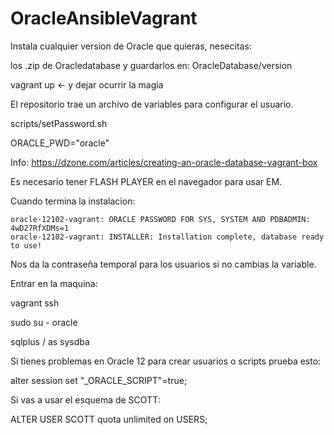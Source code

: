# OracleAnsibleVagrant
Instala cualquier version de Oracle que quieras, nesecitas:

los .zip de Oracledatabase y guardarlos en: OracleDatabase/version


vagrant up <- y dejar ocurrir la magia

El repositorio trae un archivo de variables para configurar el usuario.

scripts/setPassword.sh 

ORACLE_PWD="oracle"

Info: https://dzone.com/articles/creating-an-oracle-database-vagrant-box

Es necesario tener FLASH PLAYER en el navegador para usar EM.

Cuando termina la instalacion:

    oracle-12102-vagrant: ORACLE PASSWORD FOR SYS, SYSTEM AND PDBADMIN: 4wD27RfXDMs=1
    oracle-12102-vagrant: INSTALLER: Installation complete, database ready to use!

Nos da la contraseña temporal para los usuarios si no cambias la variable.

Entrar en la maquina:

vagrant ssh

sudo su - oracle

sqlplus / as sysdba

Si tienes problemas en Oracle 12 para crear usuarios o scripts prueba esto:

alter session set "_ORACLE_SCRIPT"=true;  

Si vas a usar el esquema de SCOTT:

ALTER USER SCOTT quota unlimited on USERS;
